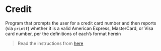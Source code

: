 # Credit

Program that prompts the user for a credit card number and then reports (via `printf`) whether it is a valid American Express, MasterCard, or Visa card number, per the definitions of each’s format herein

>Read the instructions from [here](https://cs50.harvard.edu/x/2021/psets/1/credit/)
